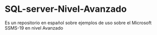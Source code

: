 # SQL-server-Nivel-Avanzado
Es un repositorio en español sobre ejemplos de uso sobre el Microsoft SSMS-19 en nivel Avanzado
